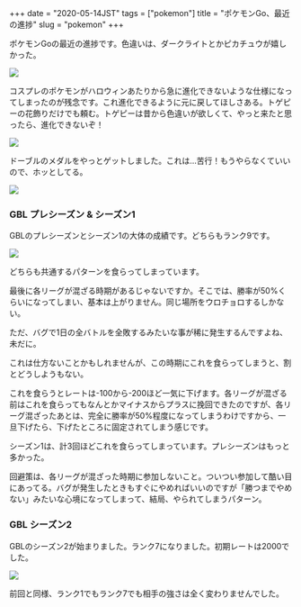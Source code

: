 +++
date = "2020-05-14JST"
tags = ["pokemon"]
title = "ポケモンGo、最近の進捗"
slug = "pokemon"
+++

ポケモンGoの最近の進捗です。色違いは、ダークライトとかピカチュウが嬉しかった。

![](https://raw.githubusercontent.com/syui/img/master/old/pokemongo-2020-05-14-10-33-07.png)

コスプレのポケモンがハロウィンあたりから急に進化できないような仕様になってしまったのが残念です。これ進化できるように元に戻してほしさある。トゲピーの花飾りだけでも頼む。トゲピーは昔から色違いが欲しくて、やっと来たと思ったら、進化できないぞ！

![](https://raw.githubusercontent.com/syui/img/master/old/pokemongo-2020-05-13-13-04-30.png)

ドーブルのメダルをやっとゲットしました。これは...苦行！もうやらなくていいので、ホッとしてる。

![](https://raw.githubusercontent.com/syui/img/master/old/pokemongo-2020-05-13-13-05-17.png)

### GBL プレシーズン & シーズン1

GBLのプレシーズンとシーズン1の大体の成績です。どちらもランク9です。

![](https://raw.githubusercontent.com/syui/img/master/old/pokemongo-2020-05-06-6-32-27.png)

どちらも共通するパターンを食らってしまっています。

最後に各リーグが混ざる時期があるじゃないですか。そこでは、勝率が50%くらいになってしまい、基本は上がりません。同じ場所をウロチョロするしかない。

ただ、バグで1日の全バトルを全敗するみたいな事が稀に発生するんですよね、未だに。

これは仕方ないことかもしれませんが、この時期にこれを食らってしまうと、割とどうしようもない。

これを食らうとレートは-100から-200ほど一気に下げます。各リーグが混ざる前はこれを食らってもなんとかマイナスからプラスに挽回できたのですが、各リーグ混ざったあとは、完全に勝率が50%程度になってしまうわけですから、一旦下げたら、下げたところに固定されてしまう感じです。

シーズン1は、計3回ほどこれを食らってしまっています。プレシーズンはもっと多かった。

回避策は、各リーグが混ざった時期に参加しないこと。ついつい参加して酷い目にあってる。バグが発生したときもすぐにやめればいいのですが「勝つまでやめない」みたいな心境になってしまって、結局、やられてしまうパターン。

### GBL シーズン2

GBLのシーズン2が始まりました。ランク7になりました。初期レートは2000でした。

![](https://raw.githubusercontent.com/syui/img/master/old/pokemongo-2020-05-14-1-14-09.png)

前回と同様、ランク1でもランク7でも相手の強さは全く変わりませんでした。

